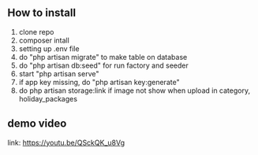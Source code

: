 ## How to install

1. clone repo
2. composer intall
3. setting up .env file
4. do "php artisan migrate" to make table on database
5. do "php artisan db:seed" for run factory and seeder
6. start "php artisan serve"
7. if app key missing, do "php artisan key:generate"
8. do php artisan storage:link if image not show when upload in category, holiday_packages

## demo video
link: https://youtu.be/QSckQK_u8Vg

 
